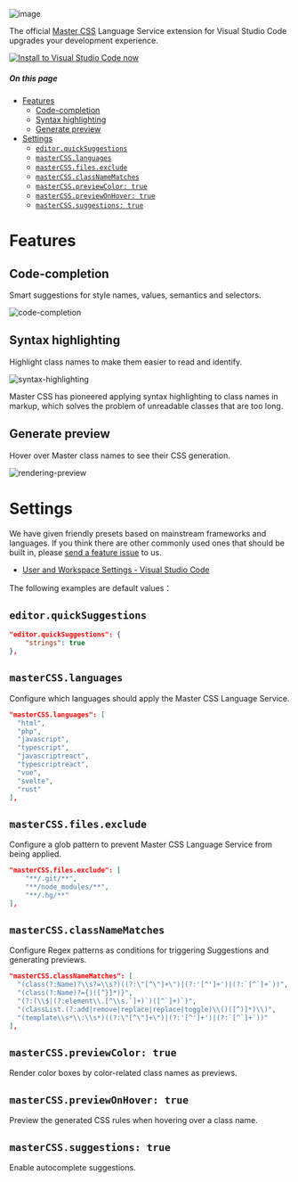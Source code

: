 ![image](https://raw.githubusercontent.com/master-co/css-language-service/alpha/images/cover.jpg)

The official [Master CSS](https://github.com/master-co/css) Language Service extension for Visual Studio Code upgrades your development experience.

[![Install to Visual Studio Code now](https://user-images.githubusercontent.com/33840671/185619535-3b426030-7efd-4470-a8d1-d35b5698ee0e.jpg)](https://marketplace.visualstudio.com/items?itemName=masterco.master-css-language-service)

##### On this page
- [Features](#features)
  - [Code-completion](#code-completion)
  - [Syntax highlighting](#syntax-highlighting)
  - [Generate preview](#generate-preview)
- [Settings](#settings)
  - [`editor.quickSuggestions`](#editorquicksuggestions)
  - [`masterCSS.languages`](#mastercsslanguages)
  - [`masterCSS.files.exclude`](#mastercssfilesexclude)
  - [`masterCSS.classNameMatches`](#mastercssclassnamematches)
  - [`masterCSS.previewColor: true`](#mastercsspreviewcolor-true)
  - [`masterCSS.previewOnHover: true`](#mastercsspreviewonhover-true)
  - [`masterCSS.suggestions: true`](#mastercsssuggestions-true)

# Features

## Code-completion
Smart suggestions for style names, values, semantics and selectors.

![code-completion](https://user-images.githubusercontent.com/33840671/185128193-de6c0550-7fa6-4b2d-842c-72f6b79e6d8f.gif)

## Syntax highlighting
Highlight class names to make them easier to read and identify.

![syntax-highlighting](https://user-images.githubusercontent.com/33840671/185127233-1556414a-2859-425f-a421-4b30ff228b9e.jpg)

Master CSS has pioneered applying syntax highlighting to class names in markup, which solves the problem of unreadable classes that are too long.

## Generate preview
Hover over Master class names to see their CSS generation.

![rendering-preview](https://user-images.githubusercontent.com/33840671/185128766-614f302e-7cc3-4294-9179-76f29069d4a6.gif)

# Settings
We have given friendly presets based on mainstream frameworks and languages. If you think there are other commonly used ones that should be built in, please [send a feature issue](https://github.com/master-co/css-language-service/issues/new?assignees=&labels=enhancement&template=feature_request.yml) to us.

- [User and Workspace Settings - Visual Studio Code](https://code.visualstudio.com/docs/getstarted/settings#:~:text=To%20open%20the%20Settings%20editor,macOS%20%2D%20Code%20%3E%20Preferences%20%3E%20Settings)

The following examples are default values：

## `editor.quickSuggestions`
```json
"editor.quickSuggestions": {
    "strings": true
},
```

## `masterCSS.languages`
Configure which languages should apply the Master CSS Language Service.
```json
"masterCSS.languages": [
  "html",
  "php",
  "javascript",
  "typescript",
  "javascriptreact",
  "typescriptreact",
  "vue",
  "svelte",
  "rust"
],
```

## `masterCSS.files.exclude`
Configure a glob pattern to prevent Master CSS Language Service from being applied.
```json
"masterCSS.files.exclude": [
    "**/.git/**",
    "**/node_modules/**",
    "**/.hg/**"
],
```

## `masterCSS.classNameMatches`
Configure Regex patterns as conditions for triggering Suggestions and generating previews.
```json
"masterCSS.classNameMatches": [
  "(class(?:Name)?\\s?=\\s?)((?:\"[^\"]+\")|(?:'[^']+')|(?:`[^`]+`))",
  "(class(?:Name)?={)([^}]*)}",
  "(?:(\\$|(?:element\\.[^\\s.`]+)`)([^`]+)`)",
  "(classList.(?:add|remove|replace|replace|toggle)\\()([^)]*)\\)",
  "(template\\s*\\:\\s*)((?:\"[^\"]+\")|(?:'[^']+')|(?:`[^`]+`))"
],
```

## `masterCSS.previewColor: true`
Render color boxes by color-related class names as previews.

## `masterCSS.previewOnHover: true`
Preview the generated CSS rules when hovering over a class name.

## `masterCSS.suggestions: true`
Enable autocomplete suggestions.
